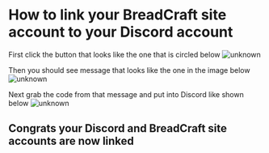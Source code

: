 # How to link your BreadCraft site account to your Discord account

First click the button that looks like the one that is circled below
![unknown](https://cdn.discordapp.com/attachments/881396607218753607/955438856113623090/unknown.png?size=4096)

Then you should see message that looks like the one in the image below
![unknown](https://cdn.discordapp.com/attachments/881396607218753607/955439018567421952/unknown.png?size=4096)

Next grab the code from that message and put into Discord like shown below
![unknown](https://cdn.discordapp.com/attachments/881396607218753607/955439252706058271/unknown.png?size=4096)

## Congrats your Discord and BreadCraft site accounts are now linked